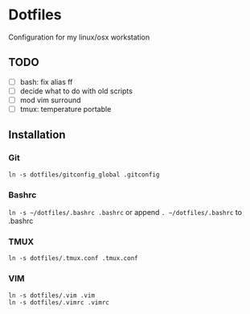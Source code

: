 # Dotfiles
Configuration for my linux/osx workstation

## TODO
 - [ ] bash: fix alias ff
 - [ ] decide what to do with old scripts
 - [ ] mod vim surround
 - [ ] tmux: temperature portable

## Installation
### Git
`ln -s dotfiles/gitconfig_global .gitconfig`
### Bashrc
`ln -s ~/dotfiles/.bashrc .bashrc` or append `. ~/dotfiles/.bashrc` to .bashrc
### TMUX
`ln -s dotfiles/.tmux.conf .tmux.conf`
### VIM
`ln -s dotfiles/.vim .vim`<br/>
`ln -s dotfiles/.vimrc .vimrc`
